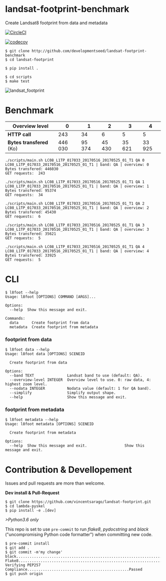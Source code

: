 # landsat-footprint-benchmark

Create Landsat8 footprint from data and metadata

[![CircleCI](https://circleci.com/gh/vincentsarago/landsat-footprint.svg?style=svg)](https://circleci.com/gh/vincentsarago/landsat-footprint)

[![codecov](https://codecov.io/gh/vincentsarago/landsat-footprint/branch/master/graph/badge.svg)](https://codecov.io/gh/vincentsarago/landsat-footprint)


```
$ git clone http://github.com/developmentseed/landsat-footprint-benchmark
$ cd landsat-footprint

$ pip install .

$ cd scripts
$ make test
```

![landsat_footprint](https://user-images.githubusercontent.com/10407788/51143691-1495f180-181d-11e9-82cf-e7cd89de434a.png)

# Benchmark

Overview level | 0 | 1 | 2 | 3 | 4
 --- | --- | --- | --- | --- | ---        
**HTTP call** | 243 | 34 | 6 | 5 | 5
**Bytes transfered** (Ko) | 446 030 | 95 374 | 45 430 | 35 621 | 33 925


```
./scripts/main.sh LC08_L1TP_017033_20170516_20170525_01_T1 QA 0
LC08_L1TP_017033_20170516_20170525_01_T1 | band: QA | overview: 0
Bytes transfered: 446030
GET requests:  243

./scripts/main.sh LC08_L1TP_017033_20170516_20170525_01_T1 QA 1
LC08_L1TP_017033_20170516_20170525_01_T1 | band: QA | overview: 1
Bytes transfered: 95374
GET requests:  34

./scripts/main.sh LC08_L1TP_017033_20170516_20170525_01_T1 QA 2
LC08_L1TP_017033_20170516_20170525_01_T1 | band: QA | overview: 2
Bytes transfered: 45430
GET requests:  6

./scripts/main.sh LC08_L1TP_017033_20170516_20170525_01_T1 QA 3
LC08_L1TP_017033_20170516_20170525_01_T1 | band: QA | overview: 3
Bytes transfered: 35621
GET requests:  5

./scripts/main.sh LC08_L1TP_017033_20170516_20170525_01_T1 QA 4
LC08_L1TP_017033_20170516_20170525_01_T1 | band: QA | overview: 4
Bytes transfered: 33925
GET requests:  5
```


# CLI

```
$ l8foot --help
Usage: l8foot [OPTIONS] COMMAND [ARGS]...

Options:
  --help  Show this message and exit.

Commands:
  data      Create footprint from data
  metadata  Create footprint from metadata
 ```

### footprint from data

```
$ l8foot data --help
Usage: l8foot data [OPTIONS] SCENEID

  Create footprint from data

Options:
  --band TEXT               Landsat band to use (default: QA).
  --overview-level INTEGER  Overview level to use. 0: raw data, 4: highest zoom level.
  --nodata INTEGER          Nodata value (default: 1 for QA band).
  --simplify                Simplify output shape.
  --help                    Show this message and exit.
```

### footprint from metadata

```
$ l8foot metadata --help
Usage: l8foot metadata [OPTIONS] SCENEID

  Create footprint from metadata

Options:
  --help  Show this message and exit.                 Show this message and exit.
```


# Contribution & Devellopement

Issues and pull requests are more than welcome.

**Dev install & Pull-Request**

```
$ git clone https://github.com/vincentsarago/landsat-footprint.git
$ cd lambda-pyskel
$ pip install -e .[dev]
```


*>Python3.6 only*

This repo is set to use `pre-commit` to run *flake8*, *pydocstring* and *black* ("uncompromising Python code formatter") when committing new code.

```
$ pre-commit install
$ git add .
$ git commit -m'my change'
black....................................................................Passed
Flake8...................................................................Passed
Verifying PEP257 Compliance..............................................Passed
$ git push origin
```
